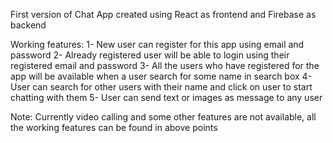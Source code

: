First version of Chat App created using React as frontend and Firebase as backend

Working features:
1- New user can register for this app using email and password
2- Already registered user will be able to login using their registered email and password
3- All the users who have registered for the app will be available when a user search for some name in search box
4- User can search for other users with their name and click on user to start chatting with them
5- User can send text or images as message to any user

Note: Currently video calling and some other features are not available, all the working features can be found in above points